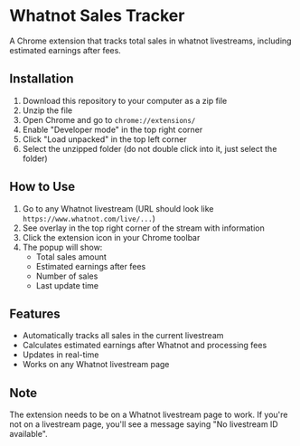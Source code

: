 # Whatnot Sales Tracker

A Chrome extension that tracks total sales in whatnot livestreams, including estimated earnings after fees.

## Installation

1. Download this repository to your computer as a zip file
2. Unzip the file
3. Open Chrome and go to `chrome://extensions/`
4. Enable "Developer mode" in the top right corner
5. Click "Load unpacked" in the top left corner
6. Select the unzipped folder (do not double click into it, just select the folder)

## How to Use

1. Go to any Whatnot livestream (URL should look like `https://www.whatnot.com/live/...`)
2. See overlay in the top right corner of the stream with information
3. Click the extension icon in your Chrome toolbar
4. The popup will show:
   - Total sales amount
   - Estimated earnings after fees
   - Number of sales
   - Last update time

## Features

- Automatically tracks all sales in the current livestream
- Calculates estimated earnings after Whatnot and processing fees
- Updates in real-time
- Works on any Whatnot livestream page

## Note

The extension needs to be on a Whatnot livestream page to work. If you're not on a livestream page, you'll see a message saying "No livestream ID available".